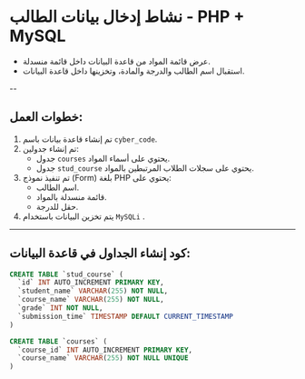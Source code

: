 # نشاط إدخال بيانات الطالب - PHP + MySQL

- عرض قائمة المواد من قاعدة البيانات داخل قائمة منسدلة.
- استقبال اسم الطالب والدرجة والمادة، وتخزينها داخل قاعدة البيانات.

--

## خطوات العمل:

1. تم إنشاء قاعدة بيانات باسم `cyber_code`.
2. تم إنشاء جدولين:
   - جدول `courses` يحتوي على أسماء المواد.
   - جدول `stud_course` يحتوي على سجلات الطلاب المرتبطين بالمواد.
3. تم تنفيذ نموذج (Form) بلغة PHP يحتوي على:
   - اسم الطالب.
   - قائمة منسدلة بالمواد.
   - حقل للدرجة.
4. يتم تخزين البيانات باستخدام `MySQLi` .

---

## كود إنشاء الجداول في قاعدة البيانات:

```sql
CREATE TABLE `stud_course` (
  `id` INT AUTO_INCREMENT PRIMARY KEY,
  `student_name` VARCHAR(255) NOT NULL,
  `course_name` VARCHAR(255) NOT NULL,
  `grade` INT NOT NULL,
  `submission_time` TIMESTAMP DEFAULT CURRENT_TIMESTAMP
) 

CREATE TABLE `courses` (
  `course_id` INT AUTO_INCREMENT PRIMARY KEY,
  `course_name` VARCHAR(255) NOT NULL UNIQUE
)
